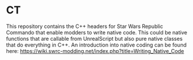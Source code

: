 # CT
This repository contains the C++ headers for Star Wars Republic Commando that enable modders to write native code.
This could be native functions that are callable from UnrealScript but also pure native classes that do everything in C++.
An introduction into native coding can be found here: https://wiki.swrc-modding.net/index.php?title=Writing_Native_Code
